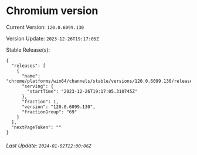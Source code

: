 # Chromium version

Current Version: `120.0.6099.130`

Version Update: `2023-12-26T19:17:05Z`

Stable Release(s):
```
{
  "releases": [
    {
      "name": "chrome/platforms/win64/channels/stable/versions/120.0.6099.130/releases/1703618225",
      "serving": {
        "startTime": "2023-12-26T19:17:05.310745Z"
      },
      "fraction": 1,
      "version": "120.0.6099.130",
      "fractionGroup": "69"
    }
  ],
  "nextPageToken": ""
}
```

###### Last Update: `2024-01-02T12:00:06Z`
        